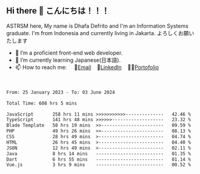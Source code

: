 ## Hi there 👋 こんにちは！！！
ASTRSM here, My name is Dhafa Defrito and I'm an Information Systems graduate. I'm from Indonesia and currently living in Jakarta. よろしくお願いたします

- 🔭 I’m a proficient front-end web developer.
- 🌱 I’m currently learning Japanese(日本語).
- 📫 How to reach me: &nbsp;&nbsp;&nbsp;&nbsp;📧[Email](ddefrito@gmail.com)&nbsp;&nbsp;&nbsp;&nbsp;💼[LinkedIn](https://www.linkedin.com/in/dhafa-defrita-rama-yudistira-9357a9229/)&nbsp;&nbsp;&nbsp;&nbsp;👨‍🎨[Portofolio](https://ddefrito.vercel.app/)
<br>
<!-- <p align="left">
<a href="https://github.com/ASTRSM">
  <img height="180em" src="https://github-readme-stats-eight-theta.vercel.app/api?username=ASTRSM&show_icons=true&theme=dracula&include_all_commits=true&count_private=true"/>
  <img height="180em" src="https://github-readme-stats-eight-theta.vercel.app/api/top-langs/?username=ASTRSM&layout=compact&langs_count=8&theme=dracula"/>
</a>
</p> -->

<!--START_SECTION:waka-->

```txt
From: 25 January 2023 - To: 03 June 2024

Total Time: 608 hrs 5 mins

JavaScript       258 hrs 11 mins >>>>>>>>>>>--------------   42.46 %
TypeScript       141 hrs 48 mins >>>>>>-------------------   23.32 %
Blade Template   58 hrs 19 mins  >>-----------------------   09.59 %
PHP              49 hrs 26 mins  >>-----------------------   08.13 %
CSS              28 hrs 49 mins  >------------------------   04.74 %
HTML             26 hrs 45 mins  >------------------------   04.40 %
JSON             12 hrs 49 mins  >------------------------   02.11 %
Java             8 hrs 14 mins   -------------------------   01.35 %
Dart             6 hrs 55 mins   -------------------------   01.14 %
Vue.js           3 hrs 9 mins    -------------------------   00.52 %
```

<!--END_SECTION:waka-->

